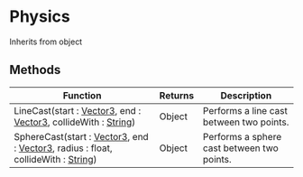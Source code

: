 # Physics
Inherits from object
## Methods
|Function|Returns|Description|
|---|---|---|
|LineCast(start : [Vector3](../static/vector3.md), end : [Vector3](../static/vector3.md), collideWith : [String](../static/string.md))|Object|Performs a line cast between two points.|
|SphereCast(start : [Vector3](../static/vector3.md), end : [Vector3](../static/vector3.md), radius : float, collideWith : [String](../static/string.md))|Object|Performs a sphere cast between two points.|
